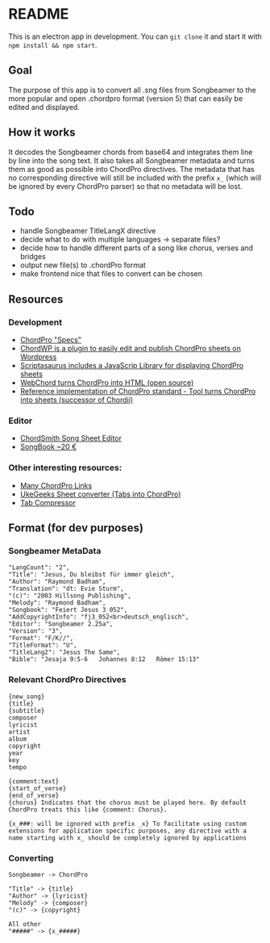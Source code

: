 # README

This is an electron app in development. You can `git clone` it and start it with `npm install && npm start`.

## Goal
The purpose of this app is to convert all .sng files from Songbeamer to the more popular and open .chordpro format (version 5) that can easily be edited and displayed.

## How it works

It decodes the Songbeamer chords from base64 and integrates them line by line into the song text. It also takes all Songbeamer metadata and turns them as good as possible into ChordPro directives. The metadata that has no corresponding directive will still be included with the prefix `x_` (which will be ignored by every ChordPro parser) so that no metadata will be lost.

## Todo
* handle Songbeamer TitleLangX directive
* decide what to do with multiple languages -> separate files?
* decide how to handle different parts of a song like chorus, verses and bridges
* output new file(s) to .chordPro format
* make frontend nice that files to convert can be chosen

## Resources

### Development
* [ChordPro "Specs"](http://www.chordpro.org/chordpro/v50.html)
* [ChordWP is a plugin to easily edit and publish ChordPro sheets on Wordpress](https://wordpress.org/plugins/chordwp/)
* [Scriptasaurus includes a JavaScrip Library for displaying ChordPro sheets](https://github.com/buzcarter/UkeGeeks)
* [WebChord turns ChordPro into HTML (open source)](http://webchord.sourceforge.net/)
* [Reference implementation of ChordPro standard - Tool turns ChordPro into sheets (successor of Chordii)](https://github.com/sciurius/chordpro)

### Editor
* [ChordSmith Song Sheet Editor](http://www.statistics101.net/chordsmith/)
* [SongBook ~20 €](http://linkesoft.de/songbook/order.html)

### Other interesting resources:
* [Many ChordPro Links](http://www.gfapps.com/support/chordprolinks/)
* [UkeGeeks Sheet converter (Tabs into ChordPro)](http://www.ukeskywalker.com/Tools)
* [Tab Compressor](http://www.ukeskywalker.com/Tools)

## Format (for dev purposes)

### Songbeamer MetaData

    "LangCount": "2",
    "Title": "Jesus, Du bleibst für immer gleich",
    "Author": "Raymond Badham",
    "Translation": "dt: Evie Sturm",
    "(c)": "2003 Hillsong Publishing",
    "Melody": "Raymond Badham",
    "Songbook": "Feiert Jesus 3_052",
    "AddCopyrightInfo": "fj3_052<br>deutsch_englisch",
    "Editor": "Songbeamer 2.25a",
    "Version": "3",
    "Format": "F/K//",
    "TitleFormat": "U",
    "TitleLang2": "Jesus The Same",
    "Bible": "Jesaja 9:5-6   Johannes 8:12   Römer 15:13"

### Relevant ChordPro Directives

    {new_song}
    {title}
    {subtitle}
    composer
    lyricist
    artist
    album
    copyright
    year
    key
    tempo

    {comment:text} 
    {start_of_verse} 
    {end_of_verse}
    {chorus} Indicates that the chorus must be played here. By default ChordPro treats this like {comment: Chorus}.

    {x_###: will be ignored with prefix _x} To facilitate using custom extensions for application specific purposes, any directive with a name starting with x_ should be completely ignored by applications 

### Converting

    Songbeamer -> ChordPro

    "Title" -> {title}
    "Author" -> {lyricist}
    "Melody" -> {composer}
    "(c)" -> {copyright}

    All other
    "#####" -> {x_#####}